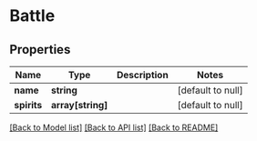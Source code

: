 # Battle

## Properties
Name | Type | Description | Notes
------------ | ------------- | ------------- | -------------
**name** | **string** |  | [default to null]
**spirits** | **array[string]** |  | [default to null]

[[Back to Model list]](../README.md#documentation-for-models) [[Back to API list]](../README.md#documentation-for-api-endpoints) [[Back to README]](../README.md)


